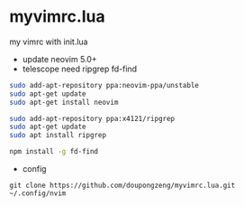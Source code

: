 # myvimrc.lua
my vimrc with init.lua
- update neovim 5.0+
- telescope need ripgrep fd-find
```bash
sudo add-apt-repository ppa:neovim-ppa/unstable
sudo apt-get update
sudo apt-get install neovim

sudo add-apt-repository ppa:x4121/ripgrep
sudo apt-get update
sudo apt install ripgrep

npm install -g fd-find
```
- config 
```
git clone https://github.com/doupongzeng/myvimrc.lua.git ~/.config/nvim
```
